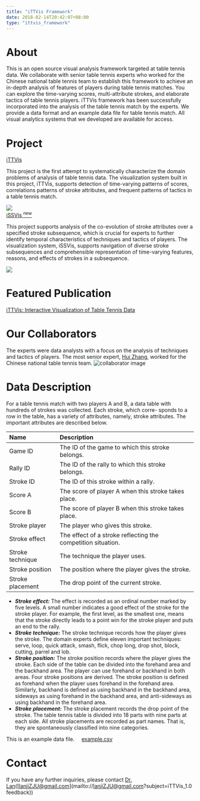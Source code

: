 ```yaml
---
title: "iTTVis Framework"
date: 2018-02-14T20:42:07+08:00
type: "ittvis_framework"
---
```

# About
This is an open source visual analysis framework targeted at table tennis data. We collaborate with senior table tennis experts who worked for the Chinese national table tennis team to establish this framework to achieve an in-depth analysis of features of players during table tennis matches. You can explore the time-varying scores, multi-attribute strokes, and elaborate tactics of table tennis players. iTTVis framework has been successfully incorporated into the analysis of the table tennis match by the experts. We provide a data format and an example data file for table tennis match. All visual analytics systems that we developed are available for access.

# Project
<p>
<div class="link project">
  <a href="/ittvis_framework/ittvis">
    <i class="fa fa-cube"></i>iTTVis
  </a>
</div>
<div class="project">
  <p>
    This project is the first attempt to systematically characterize the domain problems of analysis of table tennis data. The visualization system built in this project, iTTVis, supports detection of time-varying patterns of scores, correlations patterns of stroke attributes, and frequent patterns of tactics in a table tennis match.
  </p>
  <img src="/images/ittvis_framework/ittvis_paper.png">
</div>

<div class="link project">
  <a href="/ittvis_framework/issvis">
    <i class="fa fa-cube"></i>iSSVis <sup class="flag">new</sup>
  </a>
</div>
<div class="project">
  <p>
    This project supports analysis of the co-evolution of stroke attributes over a specified stroke subsequence, which is crucial for experts to further identify temporal characteristics of techniques and tactics of players. The visualization system, iSSVis, supports navigation of diverse stroke subsequences and comprehensible representation of time-varying features, reasons, and effects of strokes in a subsequence.
  </p>
  <img src="/images/ittvis_framework/issvis_overview.png">
</div>
</p>

# Featured Publication
<p>
<div class="link publication">
  <a href="/publications/ittvis">
    <i class="fa fa-book"></i>iTTVis: Interactive Visualization of Table Tennis Data
  </a>
</div>
</p>

# Our Collaborators
The experts were data analysts with a focus on the analysis of techniques and tactics of players. The most senior expert, [Hui Zhang](http://mypage.zju.edu.cn/sports_science_zhanghui), worked for the Chinese national table tennis team.
![collaborator image](/images/ittvis_framework/collaborator.png)

# Data Description
For a table tennis match with two players A and B, a data table with hundreds of strokes was collected. Each stroke, which corre- sponds to a row in the table, has a variety of attributes, namely, stroke attributes. The important attributes are described below.

|    Name    |  Description  |
|:-------|:-------------|
| Game ID  |  The ID of the game to which this stroke belongs.  |
| Rally ID  |  The ID of the rally to which this stroke belongs.  |
| Stroke ID  |  The ID of this stroke within a rally. |
| Score A  |  The score of player A when this stroke takes place. |
| Score B  |  The score of player B when this stroke takes place. |
| Stroke player  |  The player who gives this stroke. |
| Stroke effect  |  The effect of a stroke reflecting the competition situation.  |
| Stroke technique  |  The technique the player uses. |
| Stroke position  |  The position where the player gives the stroke. |
| Stroke placement |  The drop point of the current stroke. |
<p></p>

* _**Stroke effect:**_ The effect is recorded as an ordinal number marked by five levels. A small number indicates a good effect of the stroke for the stroke player. For example, the first level, as the smallest one, means that the stroke directly leads to a point win for the stroke player and puts an end to the rally.
* _**Stroke technique:**_ The stroke technique records how the player gives the stroke. The domain experts define eleven important techniques: serve, loop, quick attack, smash, flick, chop long, drop shot, block, cutting, parrel and lob.
* _**Stroke position:**_ The stroke position records where the player gives the stroke. Each side of the table can be divided into the forehand area and the backhand area. The player can use forehand or backhand in both areas. Four stroke positions are derived. The stroke position is defined as forehand when the player uses forehand in the forehand area. Similarly, backhand is defined as using backhand in the backhand area, sideways as using forehand in the backhand area, and anti-sideways as using backhand in the forehand area.
* _**Stroke placement:**_ The stroke placement records the drop point of the stroke. The table tennis table is divided into 18 parts with nine parts at each side. All stroke placements are recorded as part names. That is, they are spontaneously classified into nine categories.

<p class="link">
  This is an example data file.
  <a href="/files/ittvis_data.csv">
    <i class="fa fa-file-excel-o" style="margin-left: 10px; margin-right: 5px;"></i>example.csv
  </a>
</p>

# Contact
If you have any further inquiries, please contact [Dr. Lan](lanjizju.github.io/)([lanjiZJU@gmail.com](mailto://lanjiZJU@gmail.com?subject=iTTVis_1.0 feedback))

